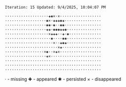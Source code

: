 `Iteration: 15 Updated: 9/4/2025, 10:04:07 PM`
<!-- GOL_START -->
`···················✚✱×·×··················`</br>
`··················✱×·✚✚✚✱✚················`</br>
`··················✱✱·✱··✱✱················`</br>
`··················✚✚·✱✱✱✚✚✱···············`</br>
`···················×✚✚✚··✚·✱··············`</br>
`····················✱····✱✱···············`</br>
`·····················×··✚✱✚···············`</br>
`·······················×✚·················`</br>
`·················×✱··×✚×··················`</br>
`··················✚×······················`</br>
`··········································`</br>
`··········································`</br>
`··········································`</br>
<!-- GOL_END -->
· - missing
✚ - appeared
✱ - persisted
× - disappeared